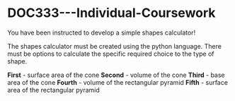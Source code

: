 # DOC333---Individual-Coursework
You have been instructed to develop a simple shapes calculator!

The shapes calculator must be created using the python language. There must be options to calculate the specific required choice to the type of shape. 

**First** - surface area of the cone 
**Second** - volume of the cone
**Third** - base area of the cone
**Fourth** - volume of the rectangular pyramid
**Fifth** - surface area of the rectangular pyramid

